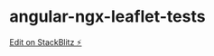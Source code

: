 # angular-ngx-leaflet-tests

[Edit on StackBlitz ⚡️](https://stackblitz.com/edit/angular-ngx-leaflet-tests)